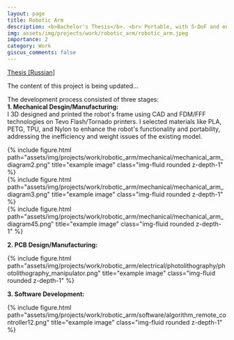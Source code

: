 ```yaml
---
layout: page
title: Robotic Arm
description: <b>Bachelor's Thesis</b>. <br> Portable, with 5-DoF and enhanced maneuverability to handle versatile objects, featuring a human-mimetic end-effector for advanced research in Mechatronics. 
img: assets/img/projects/work/robotic_arm/robotic_arm.jpeg
importance: 2
category: Work
giscus_comments: false
---
```

[Thesis [Russian]](https://github.com/SanjarNormuradov/SanjarNormuradov.github.io/tree/master/assets/pdf/projects/robotic_arm/BachelorThesisRus_NormuradovSN.pdf)

The content of this project is being updated...<br>

The development process consisted of three stages:<br>
<b>1. Mechanical Desgin/Manufacturing:</b><br>
I 3D designed and printed the robot's frame using CAD and FDM/FFF technologies on Tevo Flash/Tornado printers. I selected materials like PLA, PETG, TPU, and Nylon to enhance the robot's functionality and portability, addressing the inefficiency and weight issues of the existing model.
<div class="row">
    <div class="col align-self-center">
        {% include figure.html path="assets/img/projects/work/robotic_arm/mechanical/mechanical_arm_diagram2.png" title="example image" class="img-fluid rounded z-depth-1" %}
    </div>
</div>
<div class="caption">
</div>
<div class="row">
    <div class="col align-self-center">
        {% include figure.html path="assets/img/projects/work/robotic_arm/mechanical/mechanical_arm_diagram3.png" title="example image" class="img-fluid rounded z-depth-1" %}
    </div>
</div>
<div class="caption">
</div>
<div class="row">
    <div class="col align-self-center">
        {% include figure.html path="assets/img/projects/work/robotic_arm/mechanical/mechanical_arm_diagram45.png" title="example image" class="img-fluid rounded z-depth-1" %}
    </div>
</div>
<div class="caption">
</div>

<b>2. PCB Design/Manufacturing:</b>
<div class="row">
    <div class="col align-self-center">
        {% include figure.html path="assets/img/projects/work/robotic_arm/electrical/photolithography/photolithography_manipulator.png" title="example image" class="img-fluid rounded z-depth-1" %}
    </div>
</div>
<div class="caption">
</div>

<b>3. Software Development:</b>
<div class="row">
    <div class="col align-self-center">
        {% include figure.html path="assets/img/projects/work/robotic_arm/software/algorithm_remote_controller12.png" title="example image" class="img-fluid rounded z-depth-1" %}
    </div>
</div>
<div class="caption">
</div>
